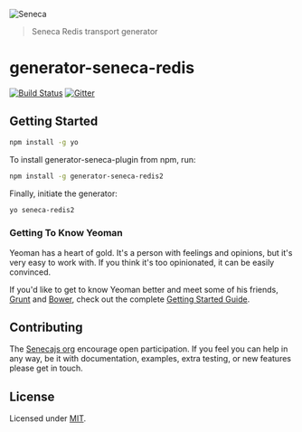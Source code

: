 ![Seneca](http://senecajs.org/files/assets/seneca-logo.png)
> Seneca Redis transport generator

# generator-seneca-redis
[![Build Status][travis-badge]][travis-url]
[![Gitter][gitter-badge]][gitter-url]

## Getting Started


```bash
npm install -g yo
```

To install generator-seneca-plugin from npm, run:

```bash
npm install -g generator-seneca-redis2
```

Finally, initiate the generator:

```bash
yo seneca-redis2
```

### Getting To Know Yeoman

Yeoman has a heart of gold. It's a person with feelings and opinions, but it's very easy to work with. If you think it's too opinionated, it can be easily convinced.

If you'd like to get to know Yeoman better and meet some of his friends, [Grunt](http://gruntjs.com) and [Bower](http://bower.io), check out the complete [Getting Started Guide](https://github.com/yeoman/yeoman/wiki/Getting-Started).

## Contributing
The [Senecajs org][] encourage open participation. If you feel you can help in any way, be it with
documentation, examples, extra testing, or new features please get in touch.

## License
Licensed under [MIT][].

[travis-badge]: https://travis-ci.org/senecajs/generator-seneca-redis.svg
[travis-url]: https://travis-ci.org/senecajs/generator-seneca-redis
[gitter-badge]: https://badges.gitter.im/Join%20Chat.svg
[gitter-url]: https://gitter.im/senecajs/seneca

[MIT]: ./LICENSE
[Senecajs org]: https://github.com/senecajs/